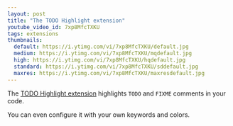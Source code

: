 ```yaml
---
layout: post
title: "The TODO Highlight extension"
youtube_video_id: 7xp8MfcTXKU
tags: extensions
thumbnails:
  default: https://i.ytimg.com/vi/7xp8MfcTXKU/default.jpg
  medium: https://i.ytimg.com/vi/7xp8MfcTXKU/mqdefault.jpg
  high: https://i.ytimg.com/vi/7xp8MfcTXKU/hqdefault.jpg
  standard: https://i.ytimg.com/vi/7xp8MfcTXKU/sddefault.jpg
  maxres: https://i.ytimg.com/vi/7xp8MfcTXKU/maxresdefault.jpg
---
```


The [TODO Highlight extension](https://marketplace.visualstudio.com/items?itemName=wayou.vscode-todo-highlight) highlights `TODO` and `FIXME` comments in your code.

You can even configure it with your own keywords and colors.
